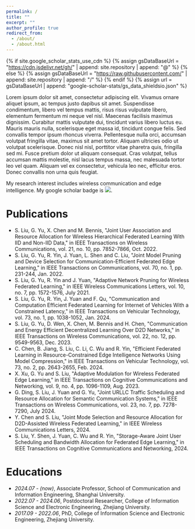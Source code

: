 ```yaml
---
permalink: /
title: ""
excerpt: ""
author_profile: true
redirect_from: 
  - /about/
  - /about.html
---
```


{% if site.google_scholar_stats_use_cdn %}
{% assign gsDataBaseUrl = "https://cdn.jsdelivr.net/gh/" | append: site.repository | append: "@" %}
{% else %}
{% assign gsDataBaseUrl = "https://raw.githubusercontent.com/" | append: site.repository | append: "/" %}
{% endif %}
{% assign url = gsDataBaseUrl | append: "google-scholar-stats/gs_data_shieldsio.json" %}

<span class='anchor' id='about-me'></span>

Lorem ipsum dolor sit amet, consectetur adipiscing elit. Vivamus ornare aliquet ipsum, ac tempus justo dapibus sit amet. Suspendisse condimentum, libero vel tempus mattis, risus risus vulputate libero, elementum fermentum mi neque vel nisl. Maecenas facilisis maximus dignissim. Curabitur mattis vulputate dui, tincidunt varius libero luctus eu. Mauris mauris nulla, scelerisque eget massa id, tincidunt congue felis. Sed convallis tempor ipsum rhoncus viverra. Pellentesque nulla orci, accumsan volutpat fringilla vitae, maximus sit amet tortor. Aliquam ultricies odio ut volutpat scelerisque. Donec nisl nisl, porttitor vitae pharetra quis, fringilla sed mi. Fusce pretium dolor ut aliquam consequat. Cras volutpat, tellus accumsan mattis molestie, nisl lacus tempus massa, nec malesuada tortor leo vel quam. Aliquam vel ex consectetur, vehicula leo nec, efficitur eros. Donec convallis non urna quis feugiat.

My research interest includes wireless communication and edge intelligence. My google scholar badge is <a href='https://scholar.google.com/citations?user=RSSNa4IAAAAJ&hl=zh-CN&oi=sra'><img src="https://img.shields.io/endpoint?url={{ url | url_encode }}&logo=Google%20Scholar&labelColor=f6f6f6&color=9cf&style=flat&label=citations"></a>.


# Publications 

- S. Liu, G. Yu, X. Chen and M. Bennis, "Joint User Association and Resource Allocation for Wireless Hierarchical Federated Learning With IID and Non-IID Data," in IEEE Transactions on Wireless Communications, vol. 21, no. 10, pp. 7852-7866, Oct. 2022.
- S. Liu, G. Yu, R. Yin, J. Yuan, L. Shen and C. Liu, "Joint Model Pruning and Device Selection for Communication-Efficient Federated Edge Learning," in IEEE Transactions on Communications, vol. 70, no. 1, pp. 231-244, Jan. 2022.
- S. Liu, G. Yu, R. Yin and J. Yuan, "Adaptive Network Pruning for Wireless Federated Learning," in IEEE Wireless Communications Letters, vol. 10, no. 7, pp. 1572-1576, July 2021.
- S. Liu, G. Yu, R. Yin, J. Yuan and F. Qu, "Communication and Computation Efficient Federated Learning for Internet of Vehicles With a Constrained Latency," in IEEE Transactions on Vehicular Technology, vol. 73, no. 1, pp. 1038-1052, Jan. 2024.
- S. Liu, G. Yu, D. Wen, X. Chen, M. Bennis and H. Chen, "Communication and Energy Efficient Decentralized Learning Over D2D Networks," in IEEE Transactions on Wireless Communications, vol. 22, no. 12, pp. 9549-9563, Dec. 2023.
- C. Chen, B. Jiang, S. Liu, C. Li, C. Wu and R. Yin, "Efficient Federated Learning in Resource-Constrained Edge Intelligence Networks Using Model Compression," in IEEE Transactions on Vehicular Technology, vol. 73, no. 2, pp. 2643-2655, Feb. 2024.
- X. Xu, G. Yu and S. Liu, "Adaptive Modulation for Wireless Federated Edge Learning," in IEEE Transactions on Cognitive Communications and Networking, vol. 9, no. 4, pp. 1096-1109, Aug. 2023.
- G. Ding, S. Liu, J. Yuan and G. Yu, "Joint URLLC Traffic Scheduling and Resource Allocation for Semantic Communication Systems," in IEEE Transactions on Wireless Communications, vol. 23, no. 7, pp. 7278-7290, July 2024.
- Y. Chen and S. Liu, "Joint Mode Selection and Resource Allocation for D2D-Assisted Wireless Federated Learning," in IEEE Wireless Communications Letters, 2024.
- S. Liu, Y. Shen, J. Yuan, C. Wu and R. Yin, "Storage-Aware Joint User Scheduling and Bandwidth Allocation for Federated Edge Learning," in IEEE Transactions on Cognitive Communications and Networking, 2024.


# Educations
- *2024.07 - (now)*, Associate Professor, School of Communication and Information Engineering, Shanghai University. 
- *2022.07 - 2024.06*, Postdoctoral Researcher, College of Information Science and Electronic Engineering, Zhejiang University.
- *2017.09 - 2022.06*, PhD, College of Information Science and Electronic Engineering, Zhejiang University.
